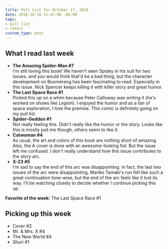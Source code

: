 ```yaml
---
title: Pull List for October 17, 2018
date: 2018-10-10 21:47:00 -05:00
tags:
- pull list
- comics
custom_type: post
---
```


## What I read last week

- **The Amazing Spider-Man #7**  
I'm still loving this book! We haven't seen Spidey in his suit for two issues, and you would think that'd be a bad thing, but the character development on Boomerang has been fascinating to read. Especially in this issue. Nick Spencer keeps killing it with killer story and great humor.
- **The Last Space Race #1**  
Picked this up on a whim because Peter Calloway was writing it (he's worked on shows like *Legion*). I enjoyed the humor and as a fan of space exploration, I love the premise. This comic is definitely going on my pull list. 
- **Spider-Geddon #1**  
Not really feeling this. Didn't really like the humor or the story. Looks like this is mostly just me though, others seem to like it.
- **Catwoman #4**  
As usual, the art and colors of this book are nothing short of amazing. Also, the A cover is done with an awesome-looking foil. But the issue left me confused. I don't really understand how this issue contributes to the story arc.
- **X-23 #5**  
I'm sad to say the end of this arc was disappointing. In fact, the last two issues of the arc were disappointing. Mariko Tamaki's run felt like such a great continuation tone-wise, but the end of the arc feels like it lost its way. I'll be watching closely to decide whether I continue picking this up.

**Favorite of the week:** The Last Space Race #1

## Picking up this week

- Cover #2
- Mr. & Mrs. X #4
- The New World #4
- Shuri #1